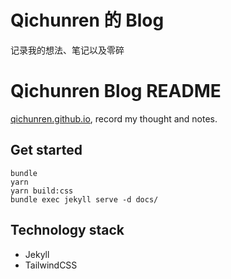# Qichunren 的 Blog

记录我的想法、笔记以及零碎

# Qichunren Blog README
[qichunren.github.io](http://qichunren.github.io/), record my thought and notes.

## Get started

    bundle
    yarn
    yarn build:css
    bundle exec jekyll serve -d docs/

## Technology stack

* Jekyll
* TailwindCSS
